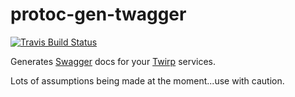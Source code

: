 # protoc-gen-twagger

[![Travis Build Status][travis-svg]][travis-ci]

Generates [Swagger] docs for your [Twirp] services.

Lots of assumptions being made at the moment...use with caution.

[Swagger]: https://swagger.io/
[Twirp]: https://github.com/twitchtv/twirp
[travis-svg]:
  https://travis-ci.org/pseudomuto/protoc-gen-twagger.svg?branch=master
	"Travis CI build status SVG"
[travis-ci]:
  https://travis-ci.org/pseudomuto/protoc-gen-twagger
  "protoc-gen-twagger at Travis CI"
